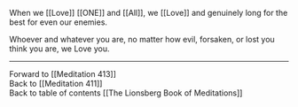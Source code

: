 When we [[Love]] [[ONE]] and [[All]], we [[Love]] and genuinely long for the best for even our enemies. 

Whoever and whatever you are, no matter how evil, forsaken, or lost you think you are, we Love you. 

___

Forward to [[Meditation 413]]  
Back to [[Meditation 411]]  
Back to table of contents [[The Lionsberg Book of Meditations]]  